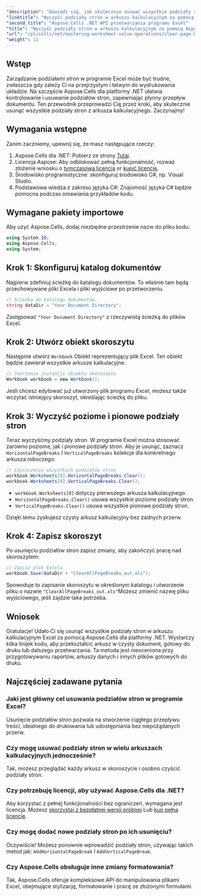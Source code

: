 ```yaml
---
"description": "Dowiedz się, jak skutecznie usuwać wszystkie podziały stron w arkuszach kalkulacyjnych Excela za pomocą Aspose.Cells dla platformy .NET. Ten przewodnik krok po kroku upraszcza ten proces."
"linktitle": "Wyczyść podziały stron w arkuszu kalkulacyjnym za pomocą Aspose.Cells"
"second_title": "Aspose.Cells .NET API przetwarzania programu Excel"
"title": "Wyczyść podziały stron w arkuszu kalkulacyjnym za pomocą Aspose.Cells"
"url": "/pl/cells/net/mastering-worksheet-value-operations/clear-page-breaks/"
"weight": 11
---
```


## Wstęp

Zarządzanie podziałami stron w programie Excel może być trudne, zwłaszcza gdy zależy Ci na przejrzystym i łatwym do wydrukowania układzie. Na szczęście Aspose.Cells dla platformy .NET ułatwia kontrolowanie i usuwanie podziałów stron, zapewniając płynny przepływ dokumentu. Ten przewodnik przeprowadzi Cię przez kroki, aby skutecznie usunąć wszystkie podziały stron z arkusza kalkulacyjnego. Zaczynajmy!

## Wymagania wstępne

Zanim zaczniemy, upewnij się, że masz następujące rzeczy:

1. Aspose.Cells dla .NET: Pobierz ze strony [Tutaj](https://releases.aspose.com/cells/net/).
2. Licencja Aspose: Aby odblokować pełną funkcjonalność, rozważ złożenie wniosku o [tymczasowa licencja](https://purchase.aspose.com/tempLubary-license/) or [kupić licencję](https://purchase.aspose.com/buy).
3. Środowisko programistyczne: skonfiguruj środowisko C#, np. Visual Studio.
4. Podstawowa wiedza z zakresu języka C#: Znajomość języka C# będzie pomocna podczas omawiania przykładów kodu.

## Wymagane pakiety importowe

Aby użyć Aspose.Cells, dodaj niezbędne przestrzenie nazw do pliku kodu:

```csharp
using System.IO;
using Aspose.Cells;
using System;
```

## Krok 1: Skonfiguruj katalog dokumentów

Najpierw zdefiniuj ścieżkę do katalogu dokumentów. To właśnie tam będą przechowywane pliki Excela i pliki wyjściowe po przetworzeniu.

```csharp
// Ścieżka do katalogu dokumentów.
string dataDir = "Your Document Directory";
```

Zastępować `"Your Document Directory"` z rzeczywistą ścieżką do plików Excel.

## Krok 2: Utwórz obiekt skoroszytu

Następnie utwórz `Workbook` Obiekt reprezentujący plik Excel. Ten obiekt będzie zawierał wszystkie arkusze kalkulacyjne.

```csharp
// Tworzenie instancji obiektu skoroszytu
Workbook workbook = new Workbook();
```

Jeśli chcesz edytować już utworzony plik programu Excel, możesz także wczytać istniejący skoroszyt, określając ścieżkę do pliku.

## Krok 3: Wyczyść poziome i pionowe podziały stron

Teraz wyczyśćmy podziały stron. W programie Excel można stosować zarówno poziome, jak i pionowe podziały stron. Aby je usunąć, zaznacz `HorizontalPageBreaks` I `VerticalPageBreaks` kolekcje dla konkretnego arkusza roboczego:

```csharp
// Czyszczenie wszystkich podziałów stron
workbook.Worksheets[0].HorizontalPageBreaks.Clear();
workbook.Worksheets[0].VerticalPageBreaks.Clear();
```

- `workbook.Worksheets[0]` dotyczy pierwszego arkusza kalkulacyjnego.
- `HorizontalPageBreaks.Clear()` usuwa wszystkie poziome podziały stron.
- `VerticalPageBreaks.Clear()` usuwa wszystkie pionowe podziały stron.

Dzięki temu zyskujesz czysty arkusz kalkulacyjny bez żadnych przerw.

## Krok 4: Zapisz skoroszyt

Po usunięciu podziałów stron zapisz zmiany, aby zakończyć pracę nad skoroszytem:

```csharp
// Zapisz plik Excela
workbook.Save(dataDir + "ClearAllPageBreaks_out.xls");
```

Spowoduje to zapisanie skoroszytu w określonym katalogu i utworzenie pliku o nazwie `"ClearAllPageBreaks_out.xls"`Możesz zmienić nazwę pliku wyjściowego, jeśli zajdzie taka potrzeba.

## Wniosek

Gratulacje! Udało Ci się usunąć wszystkie podziały stron w arkuszu kalkulacyjnym Excel za pomocą Aspose.Cells dla platformy .NET. Wystarczy kilka linijek kodu, aby przekształcić arkusz w czysty dokument, gotowy do druku lub dalszego przetwarzania. Ta metoda jest nieoceniona przy przygotowywaniu raportów, arkuszy danych i innych plików gotowych do druku.

## Najczęściej zadawane pytania

### Jaki jest główny cel usuwania podziałów stron w programie Excel?  
Usunięcie podziałów stron pozwala na stworzenie ciągłego przepływu treści, idealnego do drukowania lub udostępniania bez niepożądanych przerw.

### Czy mogę usuwać podziały stron w wielu arkuszach kalkulacyjnych jednocześnie?  
Tak, możesz przeglądać każdy arkusz w skoroszycie i osobno czyścić podziały stron.

### Czy potrzebuję licencji, aby używać Aspose.Cells dla .NET?  
Aby korzystać z pełnej funkcjonalności bez ograniczeń, wymagana jest licencja. Możesz [skorzystaj z bezpłatnej wersji próbnej](https://releases.aspose.com/) Lub [kup pełną licencję](https://purchase.aspose.com/buy).

### Czy mogę dodać nowe podziały stron po ich usunięciu?  
Oczywiście! Możesz ponownie wprowadzić podziały stron, używając takich metod jak: `AddHorizontalPageBreak` I `AddVerticalPageBreak`.

### Czy Aspose.Cells obsługuje inne zmiany formatowania?  
Tak, Aspose.Cells oferuje kompleksowe API do manipulowania plikami Excel, obejmujące stylizację, formatowanie i pracę ze złożonymi formułami.